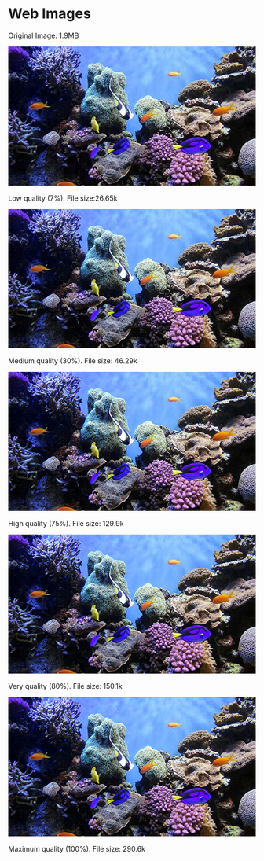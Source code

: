 <!DOCTYPE html>
<html lang="en">
  <head>
    <meta charset="UTF-8" />
    <title>Web Images</title>
  </head>

  <body>

  <h1>Web Images</h1>

  <p>Original Image: 1.9MB</p>

   <img src="coral-reef-low.jpg" alt="low quality jpg" />
  <p>Low quality (7%). File size:26.65k </p>

  <img src="coral-reef-medium.jpg" alt="medium quality jpg" />
  <p>Medium quality (30%). File size: 46.29k </p>

  <img src="coral-reef-high.jpg" alt="high quality jpg" />
  <p>High quality (75%). File size: 129.9k </p>

  <img src="coal-reef-very-high.jpg" alt="very high quality jpg" />
  <p>Very quality (80%). File size: 150.1k</p>

  <img src="coral-reef-maximum.jpg" alt="maximum quality jpg" />
  <p>Maximum quality (100%). File size: 290.6k </p>


  </body>
</html>
